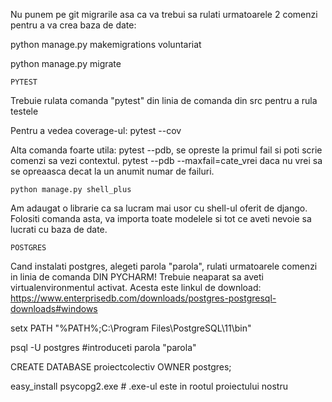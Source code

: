 Nu punem pe git migrarile asa ca va trebui sa rulati urmatoarele 2 comenzi pentru a va crea baza de date:

python manage.py makemigrations voluntariat

python manage.py migrate

```angular2html
PYTEST
```
Trebuie rulata comanda "pytest" din linia de comanda din src pentru a rula testele

Pentru a vedea coverage-ul: pytest --cov

Alta comanda foarte utila: pytest --pdb, se opreste la primul fail si poti scrie comenzi sa vezi contextul.
pytest --pdb --maxfail=cate_vrei daca nu vrei sa se opreaasca decat la un anumit numar de failuri.


```angular2html
python manage.py shell_plus
```

Am adaugat o librarie ca sa lucram mai usor cu shell-ul oferit de django.
Folositi comanda asta, va importa toate modelele si tot ce aveti nevoie sa lucrati cu baza de date.

```angular2html
POSTGRES
```

Cand instalati postgres, alegeti parola "parola", rulati urmatoarele comenzi in linia de comanda DIN PYCHARM!
Trebuie neaparat sa aveti virtualenvironmentul activat.
Acesta este linkul de download: 
https://www.enterprisedb.com/downloads/postgres-postgresql-downloads#windows

setx PATH "%PATH%;C:\Program Files\PostgreSQL\11\bin"

psql -U postgres #introduceti parola "parola"

CREATE DATABASE proiectcolectiv OWNER postgres;

easy_install psycopg2.exe # .exe-ul este in rootul proiectului nostru
